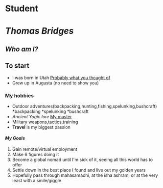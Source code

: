 # Student

# _Thomas Bridges_

## *Who am I?*


## To start

* I was born in Utah [Probably what you thought of](https://unsplash.com/photos/uffQnKuJ-hc)
* Grew up in Augusta (no need to show you)

### My hobbies  
* Outdoor adventures(backpacking,hunting,fishing,spelunking,bushcraft)
    *backpacking
    *spelunking
    *bushcraft
* *_Ancient Yogic lore_* [My master](https://isha.sadhguru.org/us/en)
* Military weapons,tactics,training
* **Travel** is my biggest passion

#### _My Goals_
1. Gain remote/virtual employment
1. Make 6 figures doing it
1. Become a global nomad until I'm sick of it, seeing all this world has to offer
1. Settle down in the best place I found and live out my golden years
1. Hopefully pass through mahasamadhi, at the isha ashram, or at the very least with a smile/giggle